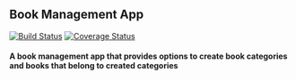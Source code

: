 ## Book Management App

[![Build Status](https://travis-ci.org/andela-hoyeboade/book_management.svg?branch=develop)](https://travis-ci.org/andela-hoyeboade/book_management) [![Coverage Status](https://coveralls.io/repos/github/andela-hoyeboade/book_management/badge.svg?branch=develop)](https://coveralls.io/github/andela-hoyeboade/book_management?branch=develop)

#### A book management app that provides options to create book categories and books that belong to created categories